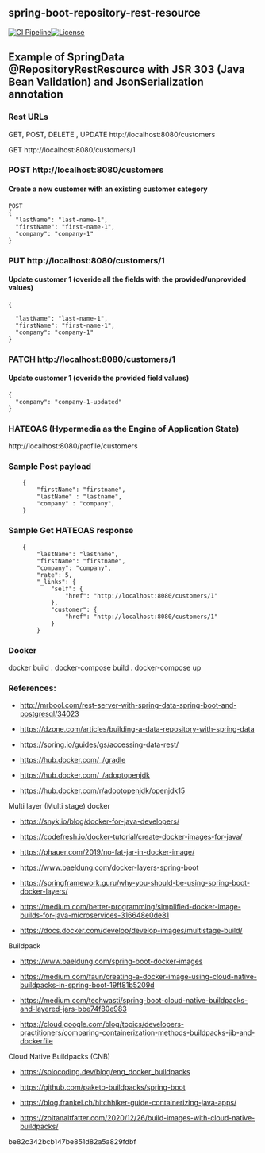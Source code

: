 ## spring-boot-repository-rest-resource

[![CI Pipeline](https://github.com/fdlessard/spring-boot-repository-rest-resource/actions/workflows/ci-pipeline.yml/badge.svg)](https://github.com/fdlessard/spring-boot-repository-rest-resource/actions/workflows/ci-pipeline.yml)[![License](http://img.shields.io/:license-mit-blue.svg)](https://github.com/fdlessard/spring-boot-repository-rest-resource/blob/master/LICENSE)

## Example of SpringData @RepositoryRestResource with JSR 303 (Java Bean Validation) and JsonSerialization annotation



### Rest URLs 

GET, POST, DELETE , UPDATE  http://localhost:8080/customers

GET http://localhost:8080/customers/1


### POST http://localhost:8080/customers

#### Create a new customer with an existing customer category

    POST
    {
      "lastName": "last-name-1",
      "firstName": "first-name-1",
      "company": "company-1"
    }  
    
 ### PUT http://localhost:8080/customers/1
   
 #### Update customer 1 (overide all the fields with the provided/unprovided values)
 
    {

      "lastName": "last-name-1",
      "firstName": "first-name-1",
      "company": "company-1"
    }


 ### PATCH http://localhost:8080/customers/1
   
 #### Update customer 1 (overide the provided field values)
 
    {
      "company": "company-1-updated"
    }

### HATEOAS (Hypermedia as the Engine of Application State)

http://localhost:8080/profile/customers

### Sample Post payload

        {
            "firstName": "firstname",
            "lastName" : "lastname",
            "company" : "company",
        }
        
### Sample Get HATEOAS response        

        {
            "lastName": "lastname",
            "firstName": "firstname",
            "company": "company",
            "rate": 5,
            "_links": {
                "self": {
                    "href": "http://localhost:8080/customers/1"
                },
                "customer": {
                    "href": "http://localhost:8080/customers/1"
                }
            }


### Docker

docker build .
docker-compose build .
docker-compose up


### References: 

 - http://mrbool.com/rest-server-with-spring-data-spring-boot-and-postgresql/34023
 - https://dzone.com/articles/building-a-data-repository-with-spring-data
 - https://spring.io/guides/gs/accessing-data-rest/


 - https://hub.docker.com/_/gradle
 - https://hub.docker.com/_/adoptopenjdk
 - https://hub.docker.com/r/adoptopenjdk/openjdk15


  Multi layer (Multi stage) docker

 - https://snyk.io/blog/docker-for-java-developers/
 - https://codefresh.io/docker-tutorial/create-docker-images-for-java/
 - https://phauer.com/2019/no-fat-jar-in-docker-image/
 - https://www.baeldung.com/docker-layers-spring-boot
 - https://springframework.guru/why-you-should-be-using-spring-boot-docker-layers/
 - https://medium.com/better-programming/simplified-docker-image-builds-for-java-microservices-316648e0de81

 - https://docs.docker.com/develop/develop-images/multistage-build/

 Buildpack

 - https://www.baeldung.com/spring-boot-docker-images
 - https://medium.com/faun/creating-a-docker-image-using-cloud-native-buildpacks-in-spring-boot-19ff81b5209d
 - https://medium.com/techwasti/spring-boot-cloud-native-buildpacks-and-layered-jars-bbe74f80e983

 - https://cloud.google.com/blog/topics/developers-practitioners/comparing-containerization-methods-buildpacks-jib-and-dockerfile


Cloud Native Buildpacks (CNB) 

 - https://solocoding.dev/blog/eng_docker_buildpacks
 - https://github.com/paketo-buildpacks/spring-boot

 - https://blog.frankel.ch/hitchhiker-guide-containerizing-java-apps/
 - https://zoltanaltfatter.com/2020/12/26/build-images-with-cloud-native-buildpacks/





be82c342bcb147be851d82a5a829fdbf
